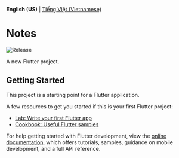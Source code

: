 **English (US)** | [Tiếng Việt (Vietnamese)](README-vi.md)

# Notes
![Release](https://img.shields.io/badge/Release-v1.0.0-blue?style=flat&logo=github&link=https%3A%2F%2Fgithub.com%2FNguyenHienNg%2FNotes-App%2Freleases%2Ftag%2Fv1.0.0)

A new Flutter project.

## Getting Started

This project is a starting point for a Flutter application.

A few resources to get you started if this is your first Flutter project:

- [Lab: Write your first Flutter app](https://docs.flutter.dev/get-started/codelab)
- [Cookbook: Useful Flutter samples](https://docs.flutter.dev/cookbook)

For help getting started with Flutter development, view the
[online documentation](https://docs.flutter.dev/), which offers tutorials,
samples, guidance on mobile development, and a full API reference.
